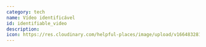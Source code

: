 ```yaml
---
category: tech
name: Vídeo identificável
id: identifiable_video
description: 
icon: https://res.cloudinary.com/helpful-places/image/upload/v1664832811/dtpr-icons/tech/yellow/video_xcdv6g.svg
---
```

